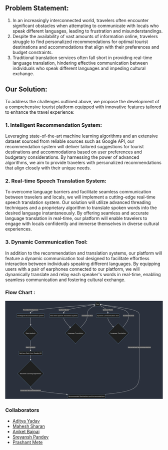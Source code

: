 ## Problem Statement:
1. In an increasingly interconnected world, travelers often encounter significant obstacles when attempting to communicate with locals who speak different languages, leading to frustration and misunderstandings.
2. Despite the availability of vast amounts of information online, travelers struggle to find personalized recommendations for optimal tourist destinations and accommodations that align with their preferences and budget constraints.
3. Traditional translation services often fall short in providing real-time language translation, hindering effective communication between individuals who speak different languages and impeding cultural exchange.

## Our Solution:
To address the challenges outlined above, we propose the development of a comprehensive tourist platform equipped with innovative features tailored to enhance the travel experience:

### 1. Intelligent Recommendation System:
Leveraging state-of-the-art machine learning algorithms and an extensive dataset sourced from reliable sources such as Google API, our recommendation system will deliver tailored suggestions for tourist destinations and accommodations based on user preferences and budgetary considerations. By harnessing the power of advanced algorithms, we aim to provide travelers with personalized recommendations that align closely with their unique needs.

### 2. Real-time Speech Translation System:
To overcome language barriers and facilitate seamless communication between travelers and locals, we will implement a cutting-edge real-time speech translation system. Our solution will utilize advanced threading techniques and a proprietary algorithm to translate spoken words into the desired language instantaneously. By offering seamless and accurate language translation in real-time, our platform will enable travelers to engage with locals confidently and immerse themselves in diverse cultural experiences.

### 3. Dynamic Communication Tool:
In addition to the recommendation and translation systems, our platform will feature a dynamic communication tool designed to facilitate effortless interaction between individuals speaking different languages. By equipping users with a pair of earphones connected to our platform, we will dynamically translate and relay each speaker's words in real-time, enabling seamless communication and fostering cultural exchange.

### Flow Chart :

![Flow Chart](https://github.com/adizZone/code-a-thon/blob/main/flowchart.png)

### Collaborators
- [Aditya Yadav](https://github.com/adizZone)
- [Mahesh Sharan](https://github.com/MaheshSharan)
- [Aniket Bajpai](https://github.com/Aniketb26)
- [Sreyansh Pandey](https://github.com/Sreyansh-Pandey)
- [Prashant Mete](https://github.com/parshu0711)




